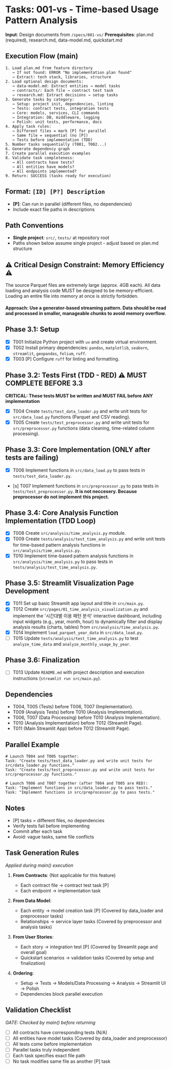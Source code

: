 # Tasks: 001-vs - Time-based Usage Pattern Analysis

**Input**: Design documents from `/specs/001-vs/`
**Prerequisites**: plan.md (required), research.md, data-model.md, quickstart.md

## Execution Flow (main)
```
1. Load plan.md from feature directory
   → If not found: ERROR "No implementation plan found"
   → Extract: tech stack, libraries, structure
2. Load optional design documents:
   → data-model.md: Extract entities → model tasks
   → contracts/: Each file → contract test task
   → research.md: Extract decisions → setup tasks
3. Generate tasks by category:
   → Setup: project init, dependencies, linting
   → Tests: contract tests, integration tests
   → Core: models, services, CLI commands
   → Integration: DB, middleware, logging
   → Polish: unit tests, performance, docs
4. Apply task rules:
   → Different files = mark [P] for parallel
   → Same file = sequential (no [P])
   → Tests before implementation (TDD)
5. Number tasks sequentially (T001, T002...)
6. Generate dependency graph
7. Create parallel execution examples
8. Validate task completeness:
   → All contracts have tests?
   → All entities have models?
   → All endpoints implemented?
9. Return: SUCCESS (tasks ready for execution)
```

## Format: `[ID] [P?] Description`
- **[P]**: Can run in parallel (different files, no dependencies)
- Include exact file paths in descriptions

## Path Conventions
- **Single project**: `src/`, `tests/` at repository root
- Paths shown below assume single project - adjust based on plan.md structure

## ⚠️ Critical Design Constraint: Memory Efficiency ⚠️
The source Parquet files are extremely large (approx. 4GB each). All data loading and analysis code MUST be designed to be memory-efficient. Loading an entire file into memory at once is strictly forbidden.

#### Approach: Use a generator-based streaming pattern. Data should be read and processed in smaller, manageable chunks to avoid memory overflow.

## Phase 3.1: Setup
- [x] T001 Initialize Python project with `uv` and create virtual environment.
- [x] T002 Install primary dependencies: `pandas`, `matplotlib`, `seaborn`, `streamlit`, `geopandas`, `folium`, `ruff`.
- [x] T003 [P] Configure `ruff` for linting and formatting.

## Phase 3.2: Tests First (TDD - RED) ⚠️ MUST COMPLETE BEFORE 3.3
**CRITICAL: These tests MUST be written and MUST FAIL before ANY implementation**
- [x] T004 Create `tests/test_data_loader.py` and write unit tests for `src/data_load.py` functions (Parquet and CSV reading).
- [x] T005 Create `tests/test_preprocessor.py` and write unit tests for `src/preprocessor.py` functions (data cleaning, time-related column processing).

## Phase 3.3: Core Implementation (ONLY after tests are failing)
- [x] T006 Implement functions in `src/data_load.py` to pass tests in `tests/test_data_loader.py`.
- [s] T007 Implement functions in `src/preprocessor.py` to pass tests in `tests/test_preprocessor.py`. **It is not neccesery. Because preprocessor do not implement this project.**

## Phase 3.4: Core Analysis Function Implementation (TDD Loop)
- [x] T008 Create `src/analysis/time_analysis.py` module.
- [x] T009 Create `tests/analysis/test_time_analysis.py` and write unit tests for time-based pattern analysis functions in `src/analysis/time_analysis.py`.
- [x] T010 Implement time-based pattern analysis functions in `src/analysis/time_analysis.py` to pass tests in `tests/analysis/test_time_analysis.py`.

## Phase 3.5: Streamlit Visualization Page Development
- [x] T011 Set up basic Streamlit app layout and title in `src/main.py`.
- [x] T012 Create `src/pages/01_time_analysis_visualization.py` and implement the '시간대별 이용 패턴 분석' interactive dashboard, including input widgets (e.g., year, month, hour) to dynamically filter and display analysis results (charts, tables) from `src/analysis/time_analysis.py`.
- [x] T014 Implement `load_parquet_year_data` in `src/data_load.py`.
- [ ] T015 Update `tests/analysis/test_time_analysis.py` to test `analyze_time_data` and `analyze_monthly_usage_by_year`.

## Phase 3.6: Finalization
- [ ] T013 Update `README.md` with project description and execution instructions (`streamlit run src/main.py`).

## Dependencies
- T004, T005 (Tests) before T006, T007 (Implementation).
- T009 (Analysis Tests) before T010 (Analysis Implementation).
- T006, T007 (Data Processing) before T010 (Analysis Implementation).
- T010 (Analysis Implementation) before T012 (Streamlit Page).
- T011 (Main Streamlit App) before T012 (Streamlit Page).

## Parallel Example
```
# Launch T004 and T005 together:
Task: "Create tests/test_data_loader.py and write unit tests for src/data_loader.py functions."
Task: "Create tests/test_preprocessor.py and write unit tests for src/preprocessor.py functions."

# Launch T006 and T007 together (after T004 and T005 are RED):
Task: "Implement functions in src/data_loader.py to pass tests."
Task: "Implement functions in src/preprocessor.py to pass tests."
```

## Notes
- [P] tasks = different files, no dependencies
- Verify tests fail before implementing
- Commit after each task
- Avoid: vague tasks, same file conflicts

## Task Generation Rules
*Applied during main() execution*

1. **From Contracts**: (Not applicable for this feature)
   - Each contract file → contract test task [P]
   - Each endpoint → implementation task
   
2. **From Data Model**:
   - Each entity → model creation task [P] (Covered by data_loader and preprocessor tasks)
   - Relationships → service layer tasks (Covered by preprocessor and analysis tasks)
   
3. **From User Stories**:
   - Each story → integration test [P] (Covered by Streamlit page and overall goal)
   - Quickstart scenarios → validation tasks (Covered by setup and finalization)

4. **Ordering**:
   - Setup → Tests → Models/Data Processing → Analysis → Streamlit UI → Polish
   - Dependencies block parallel execution

## Validation Checklist
*GATE: Checked by main() before returning*

- [ ] All contracts have corresponding tests (N/A)
- [ ] All entities have model tasks (Covered by data_loader and preprocessor)
- [ ] All tests come before implementation
- [ ] Parallel tasks truly independent
- [ ] Each task specifies exact file path
- [ ] No task modifies same file as another [P] task

